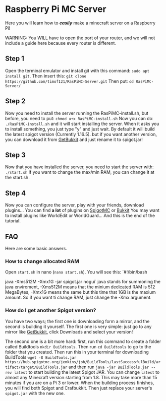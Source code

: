 # Raspberry Pi MC Server

Here you will learn how to **_easily_** make a minecraft server on a Raspberry Pi!

WARNING: You WILL have to open the port of your router, and we will not include a guide here because every router is different.

## Step 1

Open the terminal emulator and install git with this command: `sudo apt install git`. Then insert this: `git clone https://github.com/timof121/RasPiMC-Server.git`
Then put: `cd RasPiMC-Server/`

## Step 2

Now you need to install the server running the RasPiMC-install.sh, but before, you need to put: `chmod u+x RasPiMC-install.sh`
Now you can do: `./RasPiMC-install.sh` and it will start installing the server. When it asks you to install something, you just type "y" and just wait. By default it will build the latest spigot version (Currently 1.16.5). but if you want another version, you can download it from [GetBukkit](https://getbukkit.org/) and just rename it to spigot.jar!

## Step 3

Now that you have installed the server, you need to start the server with: `./start.sh`
If you want to change the max/min RAM, you can change it at the start.sh.

## Step 4

Now you can configure the server, play with your friends, download plugins...
You can find **a lot** of plugins on [SpigotMC](https://www.spigotmc.org/resources/) or [Bukkit](https://dev.bukkit.org/bukkit-plugins)
You may want to install plugins like WorldEdit or WorldGuard...
And this is the end of the tutorial.

## FAQ

Here are some basic answers.

### How to change allocated RAM

Open `start.sh` in nano (`nano start.sh`). You will see this:
`#!/bin/bash

java -Xms512M -Xmx1G -jar spigot.jar nogui`
java stands for summoning the java enviroment, -Xms512M means that the minium dedicated RAM is 512 MegaBytes, -Xmx1G means the same but this time that 1GB is the maxium amount. So if you want ti change RAM, just change the -Xmx argument.

### How do I get another Spigot version?

You have two ways; the first one is downloading form a mirror, and the second is building it yourself.
The first one is very simple: just go to any mirror like [GetBukkit](https://getbukkit.org/), click Downloads and select your version!

The second one is a bit more hard: first, run this command to create a folder called Buildtools `mkdir Buildtools`. Then run `cd Buildtools` to go to the folder that you created. Then run this in your terminal for downloading BuildTools `wget -O BuildTools.jar https://hub.spigotmc.org/jenkins/job/BuildTools/lastSuccessfulBuild/artifact/target/BuildTools.jar` and then run `java -jar BuildTools.jar --rev latest` to start building the latest Spigot JAR. You can change `latest` to almost any Minecraft version starting from 1.8. This may take more than 15 minutes if you are on a Pi 3 or lower. When the building process finishes, you will find both Spigot and Crafbukkit. Then just replace your server's `spigot.jar` with the new one.
